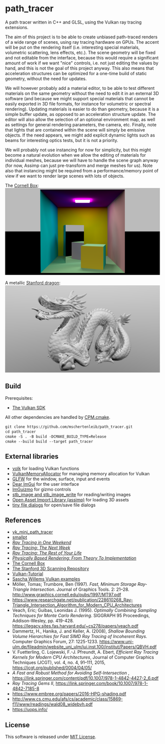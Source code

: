 # path_tracer

A path tracer written in C++ and GLSL, using the Vulkan ray tracing extensions.

The aim of this project is to be able to create unbiased path-traced renders of
a wide range of scenes, using ray tracing hardware on GPUs. The accent will be
put on the rendering itself (i.e. interesting special materials, volumetric
scattering, lens effects, etc.). The scene geometry will be fixed and
not editable from the interface, because this would require a significant amount
of work if we want "nice" controls, i.e. not just editing the values by hand,
and this is not the goal of this project anyway. This also means that
acceleration structures can be optimized for a one-time build of static
geometry, without the need for updates.

We will however probably add a material
editor, to be able to test different materials on the same geometry without the
need to edit it in an external 3D software (and because we might support special
materials that cannot be easily exported in 3D file formats, for instance for
volumetric or spectral rendering). Updating materials is easier to do than
geometry, because it is a simple buffer update, as opposed to an acceleration
structure update. The editor will also allow the selection of
an optional environment map, as well as settings for general rendering
parameters, the camera, etc. Finally, note that lights that are contained within
the scene will simply be emissive objects. If the need appears, we might add
explicit dynamic lights such as beams for interesting optics tests, but it is
not a priority.

We will probably not use instancing for now for simplicity, but this might
become a natural evolution when we allow the editing of materials for individual
meshes, because we will have to handle the scene graph anyway (for now, Assimp
can just pre-transform and merge meshes for us). Note also that instancing might
be required from a performance/memory point of view if we want to render large
scenes with lots of objects.

The [Cornell Box](http://www.graphics.cornell.edu/online/box):
![](images/cornell_box.png)

A metallic [Stanford dragon](https://graphics.stanford.edu/data/3Dscanrep/):
![](images/dragon.png)

## Build

Prerequisites:

- [The Vulkan SDK](https://www.lunarg.com/vulkan-sdk)

All other dependencies are handled
by [CPM.cmake](https://github.com/cpm-cmake/CPM.cmake).

```
git clone https://github.com/mschertenleib/path_tracer.git
cd path_tracer
cmake -S . -B build -DCMAKE_BUILD_TYPE=Release
cmake --build build --target path_tracer
```

## External libraries

- [volk](https://github.com/zeux/volk) for loading Vulkan functions
- [VulkanMemoryAllocator](https://github.com/GPUOpen-LibrariesAndSDKs/VulkanMemoryAllocator) for managing memory allocation for Vulkan
- [GLFW](https://github.com/glfw/glfw) for the window, surface, input and events
- [Dear ImGui](https://github.com/ocornut/imgui) for the user interface
- [ImGuizmo](https://github.com/CedricGuillemet/ImGuizmo) for gizmo controls
- [stb_image and stb_image_write](https://github.com/nothings/stb) for reading/writing images
- [Open Asset Import Library (assimp)](https://github.com/assimp/assimp) for loading 3D assets
- [tiny file dialogs](https://sourceforge.net/projects/tinyfiledialogs) for open/save file dialogs

## References

- [vk_mini_path_tracer](https://github.com/nvpro-samples/vk_mini_path_tracer)
- [smallpt](http://www.kevinbeason.com/smallpt)
- [_Ray Tracing in One
  Weekend_](https://raytracing.github.io/books/RayTracingInOneWeekend.html)
- [_Ray Tracing: The Next
  Week_](https://raytracing.github.io/books/RayTracingTheNextWeek.html)
- [_Ray Tracing: The Rest of Your
  Life_](https://raytracing.github.io/books/RayTracingTheRestOfYourLife.html)
- [_Physically Based Rendering: From Theory To
  Implementation_](https://pbr-book.org)
- [The Cornell Box](http://www.graphics.cornell.edu/online/box)
- [The Stanford 3D Scanning Repository](https://graphics.stanford.edu/data/3Dscanrep/)
- [Vulkan-Tutorial](https://vulkan-tutorial.com)
- [Sascha Willems Vulkan examples](https://github.com/SaschaWillems/Vulkan)
- Möller, Tomas; Trumbore, Ben (1997). _Fast, Minimum Storage Ray-Triangle
  Intersection_. Journal of
  Graphics Tools. 2: 21–28. http://www.graphics.cornell.edu/pubs/1997/MT97.pdf
- https://www.researchgate.net/publication/228610268_Ray-Triangle_Intersection_Algorithm_for_Modern_CPU_Architectures
- Veach, Eric; Guibas, Leonidas J. (1995). _Optimally Combining Sampling
  Techniques for Monte Carlo
  Rendering_. SIGGRAPH 95 Proceedings, Addison-Wesley, pp.
  419-428. https://legacy.sites.fas.harvard.edu/~cs278/papers/veach.pdf
- Dammertz, H., Hanika, J. and Keller, A. (2008), _Shallow Bounding Volume
  Hierarchies for Fast SIMD
  Ray Tracing of Incoherent Rays_. Computer Graphics Forum, 27:
  1225-1233. https://www.uni-ulm.de/fileadmin/website_uni_ulm/iui.inst.100/institut/Papers/QBVH.pdf
- V. Fuetterling, C. Lojewski, F.-J. Pfreundt, A. Ebert, _Efficient Ray Tracing
  Kernels for Modern
  CPU Architectures_, Journal of Computer Graphics Techniques (JCGT), vol. 4,
  no. 4, 91–111,
  2015, https://jcgt.org/published/0004/04/05/
- _A Fast and Robust Method for Avoiding Self-Intersection_
  , https://link.springer.com/content/pdf/10.1007/978-1-4842-4427-2_6.pdf
- _Ray Tracing Gems
  II_, https://link.springer.com/book/10.1007/978-1-4842-7185-8
- https://www.embree.org/papers/2016-HPG-shading.pdf
- http://www.cs.cmu.edu/afs/cs/academic/class/15869-f11/www/readings/wald08_widebvh.pdf
- https://uops.info/

## License

This software is released under [MIT License](LICENSE).
